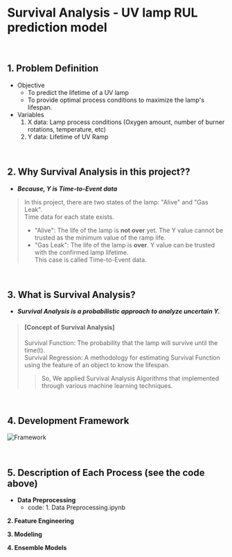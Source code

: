 # Survival Analysis - UV lamp RUL prediction model

&nbsp;

## 1. Problem Definition
- Objective
  - To predict the lifetime of a UV lamp    
  - To provide optimal process conditions to maximize the lamp's lifespan.      
- Variables    
  1) X data: Lamp process conditions (Oxygen amount, number of burner rotations, temperature, etc)    
  2) Y data: Lifetime of UV Ramp    

&nbsp;

## 2. Why Survival Analysis in this project??         
- **_Because, Y is Time-to-Event data_**
> In this project, there are two states of the lamp: "Alive" and "Gas Leak".     
> Time data for each state exists.        
>  - "Alive": The life of the lamp is **not over** yet. The Y value cannot be trusted as the minimum value of the ramp life.    
>  - "Gas Leak": The life of the lamp is **over**. Y value can be trusted with the confirmed lamp lifetime.    
>  This case is called Time-to-Event data.    

&nbsp;

## 3. What is Survival Analysis?
- **_Survival Analysis is a probabilistic approach to analyze uncertain Y._**
> #### [Concept of Survival Analysis]      
> Survival Function: The probability that the lamp will survive until the time(t).    
> Survival Regression: A methodology for estimating Survival Function using the feature of an object to know the lifespan.     
>> So, We applied Survival Analysis Algorithms that implemented through various machine learning techniques. 

&nbsp;

## 4. Development Framework     
![Framework](https://user-images.githubusercontent.com/55779934/154243790-0a7b239b-593a-4e57-b6e2-857810526c6f.jpg)    

&nbsp;

## 5. Description of Each Process (see the code above)

- **Data Preprocessing** 
  - code: 1. Data Preprocessing.ipynb        


**2. Feature Engineering**     



**3. Modeling**     


**4. Ensemble Models**     



&nbsp;



